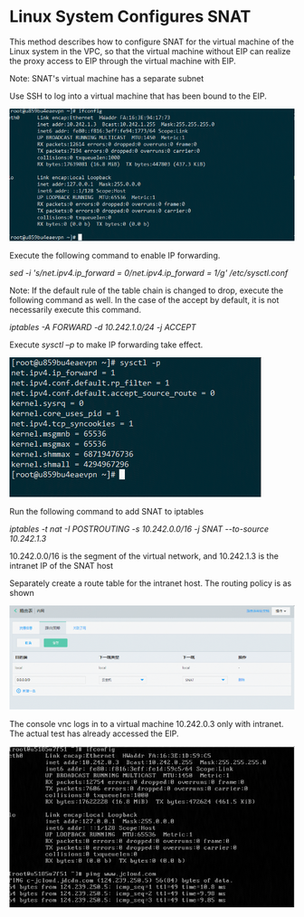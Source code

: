 # Linux System Configures SNAT

This method describes how to configure SNAT for the virtual machine of the Linux system in the VPC, so that the virtual machine without EIP can realize the proxy access to EIP through the virtual machine with EIP.

Note: SNAT's virtual machine has a separate subnet

Use SSH to log into a virtual machine that has been bound to the EIP.

![](https://github.com/jdcloudcom/cn/blob/cn-VirtualMachine-Linux/image/Elastic-Compute/Virtual-Machine/Linux/Linux%E7%B3%BB%E7%BB%9F%E9%85%8D%E7%BD%AESNAT01.png)

Execute the following command to enable IP forwarding.

*sed -i 's/net.ipv4.ip_forward = 0/net.ipv4.ip_forward = 1/g' /etc/sysctl.conf*

Note: If the default rule of the table chain is changed to drop, execute the following command as well. In the case of the accept by default, it is not necessarily execute this command.

*iptables -A FORWARD -d 10.242.1.0/24 -j ACCEPT*

Execute *sysctl –p* to make IP forwarding take effect.

![](https://github.com/jdcloudcom/cn/blob/cn-VirtualMachine-Linux/image/Elastic-Compute/Virtual-Machine/Linux/Linux%E7%B3%BB%E7%BB%9F%E9%85%8D%E7%BD%AESNAT02.png)

Run the following command to add SNAT to iptables

*iptables -t nat -I POSTROUTING -s 10.242.0.0/16 -j SNAT --to-source 10.242.1.3*

10.242.0.0/16 is the segment of the virtual network, and 10.242.1.3 is the intranet IP of the SNAT host



Separately create a route table for the intranet host. The routing policy is as shown

![](https://github.com/jdcloudcom/cn/blob/cn-VirtualMachine-Linux/image/Elastic-Compute/Virtual-Machine/Linux/Linux%E7%B3%BB%E7%BB%9F%E9%85%8D%E7%BD%AESNAT03.png)

The console vnc logs in to a virtual machine 10.242.0.3 only with intranet. The actual test has already accessed the EIP.

![](https://github.com/jdcloudcom/cn/blob/cn-VirtualMachine-Linux/image/Elastic-Compute/Virtual-Machine/Linux/Linux%E7%B3%BB%E7%BB%9F%E9%85%8D%E7%BD%AESNAT04.png)
